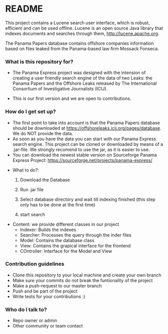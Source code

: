 # README #

This project contains a Lucene search user interface, which is robust, efficient and can be used offline. Lucene is an open source Java library that indexes documents and searches through them, http://lucene.apache.org.

The Panama Papers database contains offshore companies information based on files leaked from the Panama-based law firm Mossack Fonseca.

### What is this repository for? ###

* The Panama Express project was designed with the intension of creating a user friendly search engine of the data of two Leaks: the Panama Papers and the Offshore Leaks released by The International Consortium of Investigative Journalists (ICIJ).

* This is our first version and we are open to contributions.

### How do I get set up? ###

* The first point to take into account is that the Panama Papers database should be downloaded at https://offshoreleaks.icij.org/pages/database. We do NOT provide the data. 
* As soon as you have the data you can start with our Panama Express search engine. This project can be cloned or downloaded by means of a .jar-file. We strongly recomend to use the jar, as it is easier to use.
* You can download the newest stable version on Sourceforge Panama Express Project:
https://sourceforge.net/projects/panama-express/

- What to do?:

    1. Download the Database

    2. Run .jar file
 
    3. Select database directory and wait till indexing finished
(this step only has to be done at the first time)

    4. start search


* Content: we provide different classes in our project
    - Indexer: Builds the indexes
    - Searcher: Processes the query through the inder files
    - Model: Contains the database class
    - View: Contains the grapical interface for the frontend
    - COntroller: Interface for the Model and View


### Contribution guidelines ###

* Clone this repository to your local machine and create your own branch
* Make sure your commits do not break the funtionality of the project
* Make a push-request to our master branch
* Push and be part of the project
* Write tests for your contributions :)

### Who do I talk to? ###

* Repo owner or admin
* Other community or team contact